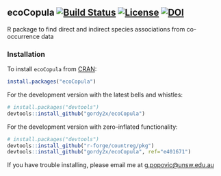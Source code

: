 ## ecoCopula [![Build Status](https://app.travis-ci.com/gordy2x/ecoCopula.svg)](https://app.travis-ci.com/gordy2x/ecoCopula) [![License](http://img.shields.io/badge/license-LGPL%20%28%3E=%202.1%29-brightgreen.svg?style=flat)](http://www.gnu.org/licenses/gpl-2.0.html) [![DOI](https://zenodo.org/badge/139233335.svg)](https://zenodo.org/badge/latestdoi/139233335)

R package to find direct and indirect species associations from co-occurrence data

### Installation

To install `ecoCopula` from [CRAN](https://CRAN.R-project.org/package=ecoCopula):
```r
install.packages("ecoCopula")
```

For the development version with the latest bells and whistles:
```r
# install.packages("devtools")
devtools::install_github("gordy2x/ecoCopula")
```

For the development version with zero-inflated functionality:
```r
# install.packages("devtools")
devtools::install_github("r-forge/countreg/pkg")
devtools::install_github("gordy2x/ecoCopula", ref="e401671")
```

If you have trouble installing, please email me at [g.popovic@unsw.edu.au](mailto:g.popovic@unsw.edu.au)
